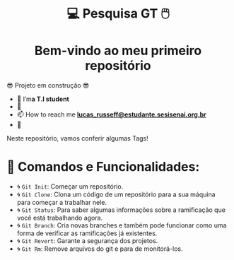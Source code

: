 <H1 align=center>  💻 Pesquisa GT 🖱️
<h1 align="center"> Bem-vindo ao meu primeiro repositório</h1>
</P>😎 Projeto em construção  😎 </P>


- 🔭 I’m**a T.I student**
- 🌱 
- 📫 How to reach me **lucas_russeff@estudante.sesisenai.org.br**
- 📄 

<P>Neste repositório, vamos conferir algumas Tags!</P>

# 👷 Comandos e Funcionalidades:

- 🌀 `Git Init`: Começar um repositório.
- 🌀 `Git Clone`: Clona um código de um repositório para a sua máquina para começar a trabalhar nele.
- 🌀 `Git Status`: Para saber algumas informações sobre a ramificação que você está trabalhando agora.
- 🌀 `Git Branch`: Cria novas branches e também pode funcionar como uma forma de verificar as ramificações já existentes.
- 🌀 `Git Revert`: Garante a segurança dos projetos.
- 🌀 `Git Rm`: Remove arquivos do git e para de monitorá-los.
